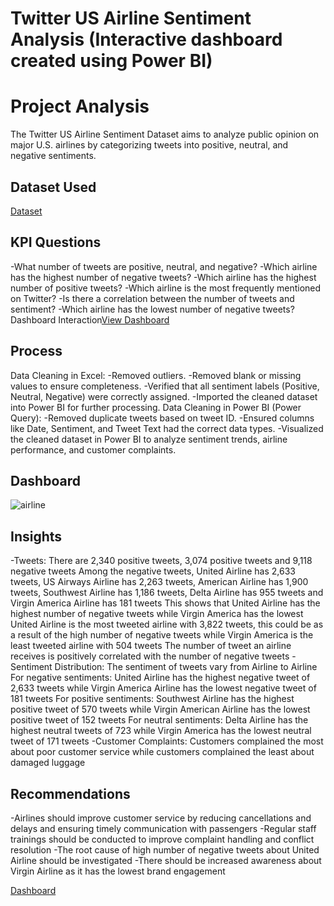 # Twitter US Airline Sentiment Analysis (Interactive dashboard created using Power BI)
# Project Analysis
The Twitter US Airline Sentiment Dataset aims to analyze public opinion on major U.S. airlines by categorizing tweets into positive, neutral, and negative sentiments.

## Dataset Used
[Dataset](https://github.com/Ramlah0/Brainwave_Matrix_Intern/blob/main/Tweets.csv)

## KPI Questions
-What number of tweets are positive, neutral, and negative?
-Which airline has the highest number of negative tweets?
-Which airline has the highest number of positive tweets?
-Which airline is the most frequently mentioned on Twitter?
-Is there a correlation between the number of tweets and sentiment?
-Which airline has the lowest number of negative tweets?
Dashboard Interaction[View Dashboard](https://github.com/Ramlah0/Brainwave_Matrix_Intern/blob/main/Twitter%20dashboard.pbix)

## Process
Data Cleaning in Excel:
-Removed outliers.
-Removed blank or missing values to ensure completeness.
-Verified that all sentiment labels (Positive, Neutral, Negative) were correctly assigned.
-Imported the cleaned dataset into Power BI for further processing.
Data Cleaning in Power BI (Power Query):
-Removed duplicate tweets based on tweet ID.
-Ensured columns like Date, Sentiment, and Tweet Text had the correct data types.
-Visualized the cleaned dataset in Power BI to analyze sentiment trends, airline performance, and customer complaints.

## Dashboard
![airline](https://github.com/user-attachments/assets/68144e9b-7fe0-4212-a2d5-40077fda3071)

## Insights
-Tweets:
There are 2,340 positive tweets, 3,074 positive tweets and 9,118 negative tweets
Among the negative tweets, United Airline has 2,633 tweets, US Airways Airline has 2,263 tweets, American Airline has 1,900 tweets, Southwest Airline has 1,186 tweets, Delta Airline has 955 tweets and Virgin America Airline has 181 tweets
This shows that United Airline has the highest number of negative tweets while Virgin America has the lowest 
United Airline is the most tweeted airline with 3,822 tweets, this could be as a result of the high number of negative tweets while Virgin America is the least tweeted airline with 504 tweets 
The number of tweet an airline receives is positively correlated with the number of negative tweets
-Sentiment Distribution:
The sentiment of tweets vary from Airline to Airline
For negative sentiments: United Airline has the highest negative tweet of 2,633 tweets while Virgin America Airline has the lowest negative tweet of 181 tweets
For positive sentiments: Southwest Airline has the highest positive tweet of 570 tweets while Virgin American Airline has the lowest positive tweet of 152 tweets
For neutral sentiments: Delta Airline has the highest neutral tweets of 723 while Virgin America has the lowest neutral tweet of 171 tweets
-Customer Complaints:
Customers complained the most about poor customer service while customers complained the least about damaged luggage

## Recommendations
-Airlines should improve customer service by reducing cancellations and delays and ensuring timely communication with passengers
-Regular staff trainings should be conducted to improve complaint handling and conflict resolution 
-The root cause of high number of negative tweets about United Airline should be investigated 
-There should be increased awareness about Virgin Airline as it has the lowest brand engagement 



[Dashboard](https://github.com/Ramlah0/Brainwave_Matrix_Intern/blob/main/Twitter%20dashboard.pbix)
